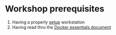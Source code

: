 # Workshop prerequisites

1. Having a properly [setup](setup.md) workstation
2. Having read thru the [Docker essentials document](docker-essentials.md)
